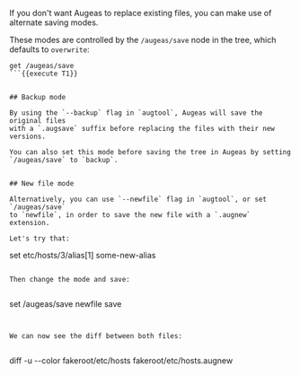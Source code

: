 If you don't want Augeas to replace existing files, you can make use of
alternate saving modes.

These modes are controlled by the `/augeas/save` node in the tree, which
defaults to `overwrite`:

```
get /augeas/save
```{{execute T1}}


## Backup mode

By using the `--backup` flag in `augtool`, Augeas will save the original files
with a `.augsave` suffix before replacing the files with their new versions.

You can also set this mode before saving the tree in Augeas by setting
`/augeas/save` to `backup`.


## New file mode

Alternatively, you can use `--newfile` flag in `augtool`, or set `/augeas/save`
to `newfile`, in order to save the new file with a `.augnew` extension.

Let's try that:

```
set etc/hosts/3/alias[1] some-new-alias
```{{execute T1}}

Then change the mode and save:


```
set /augeas/save newfile
save
```{{execute T1}}


We can now see the diff between both files:


```
diff -u --color fakeroot/etc/hosts fakeroot/etc/hosts.augnew
```{{execute T2}}
